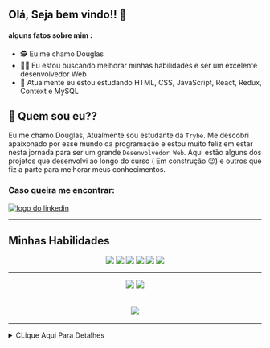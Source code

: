 ## Olá, Seja bem vindo!! :hugs:

#### alguns fatos sobre mim : 

- :detective:  Eu me chamo Douglas
- :mage_man:  Eu estou buscando melhorar minhas habilidades e ser um excelente desenvolvedor Web
- :mechanical_arm:  Atualmente eu estou estudando HTML, CSS, JavaScript, React, Redux, Context e MySQL


## :thinking: Quem sou eu??

  Eu me chamo Douglas, Atualmente sou estudante da `Trybe`. Me descobri apaixonado por esse mundo da programação e
estou muito feliz em estar nesta jornada para ser um grande `Desenvolvedor Web`. Aqui estão alguns dos projetos que
desenvolvi ao longo do curso ( Em construção :wink:) e outros que fiz a parte para melhorar meus conhecimentos.

### Caso queira me encontrar:
<a href="https://www.linkedin.com/in/douglassf/" target="_blank">
  <img src="https://cdn-icons-png.flaticon.com/512/1383/1383262.png" alt="logo do linkedin" width="40">
</a>

---

## Minhas Habilidades
<p align="center">
<img src="https://cdn.jsdelivr.net/gh/devicons/devicon/icons/html5/html5-original-wordmark.svg" width="60" style="max-width:100%; margin 0 2px;" /></img>
<img src="https://cdn.jsdelivr.net/gh/devicons/devicon/icons/css3/css3-original-wordmark.svg" width="60"  style="max-width:100%; margin 0 2px;" /></img>
<img src="https://cdn.jsdelivr.net/gh/devicons/devicon/icons/javascript/javascript-original.svg" width="50" style="max-width:100%; margin 0 2px;"/></img>
<img src="https://cdn.jsdelivr.net/gh/devicons/devicon/icons/react/react-original.svg" width="50" style="max-width:100%; margin 0 2px;"/></img>
<img src="https://cdn.jsdelivr.net/gh/devicons/devicon/icons/redux/redux-original.svg" width="50"  style="max-width:100%; margin 0 2px;" /></img>
<img src="https://cdn.jsdelivr.net/gh/devicons/devicon/icons/mysql/mysql-original-wordmark.svg" width="70"  style="max-width:100%; margin 0 2px;" /></img>
</p>

---

<div align="center">
<img src="https://github-readme-stats.vercel.app/api/top-langs/?username=DouglasSantosF&layout=compact" width="400px"> </img>
<img src="https://github-readme-stats.vercel.app/api?username=DouglasSantosF&show_icons=true&theme=radical" width="400px"> </img>
</div>

</br>
</br>


<div align="center">
<img src="https://media2.giphy.com/media/ZFR9UV7j0pkSC8mdzi/giphy.gif" width="500"> </img>
</div>

---

<details>
     <summary> CLique Aqui Para Detalhes </summary>
  
<!--START_SECTION:waka-->
![Code Time](http://img.shields.io/badge/Code%20Time-0%20secs-blue)

![Profile Views](http://img.shields.io/badge/Profile%20Views-0-blue)

**🐱 My GitHub Data** 

> 🏆 2 Contributions in the Year 2022
 > 
> 📦 161.0 kB Used in GitHub's Storage 
 > 
> 🚫 Not Opted to Hire
 > 
> 📜 20 Public Repositories 
 > 
> 🔑 6 Private Repositories  
 > 
**I'm an Early 🐤** 

```text
🌞 Morning    40 commits     ██░░░░░░░░░░░░░░░░░░░░░░░   10.7% 
🌆 Daytime    167 commits    ███████████░░░░░░░░░░░░░░   44.65% 
🌃 Evening    156 commits    ██████████░░░░░░░░░░░░░░░   41.71% 
🌙 Night      11 commits     ░░░░░░░░░░░░░░░░░░░░░░░░░   2.94%

```
📅 **I'm Most Productive on Thursday** 

```text
Monday       62 commits     ████░░░░░░░░░░░░░░░░░░░░░   16.58% 
Tuesday      60 commits     ████░░░░░░░░░░░░░░░░░░░░░   16.04% 
Wednesday    59 commits     ████░░░░░░░░░░░░░░░░░░░░░   15.78% 
Thursday     68 commits     ████░░░░░░░░░░░░░░░░░░░░░   18.18% 
Friday       40 commits     ██░░░░░░░░░░░░░░░░░░░░░░░   10.7% 
Saturday     45 commits     ███░░░░░░░░░░░░░░░░░░░░░░   12.03% 
Sunday       40 commits     ██░░░░░░░░░░░░░░░░░░░░░░░   10.7%

```


📊 **This Week I Spent My Time On** 

```text
⌚︎ Time Zone: America/Sao_Paulo

💬 Programming Languages: 
TypeScript               10 hrs 53 mins      ████████████████████░░░░░   81.91% 
JSON                     45 mins             █░░░░░░░░░░░░░░░░░░░░░░░░   5.76% 
YAML                     32 mins             █░░░░░░░░░░░░░░░░░░░░░░░░   4.1% 
JavaScript               28 mins             █░░░░░░░░░░░░░░░░░░░░░░░░   3.61% 
Docker                   21 mins             ░░░░░░░░░░░░░░░░░░░░░░░░░   2.64%

🔥 Editors: 
VS Code                  13 hrs 17 mins      █████████████████████████   100.0%

🐱‍💻 Projects: 
sd-016-b-project-trybers-6 hrs 51 mins       █████████████░░░░░░░░░░░░   51.57% 
trybe-exercises          4 hrs 41 mins       ████████░░░░░░░░░░░░░░░░░   35.29% 
sd-016-b-trybe-futebol-cl1 hr 29 mins        ██░░░░░░░░░░░░░░░░░░░░░░░   11.24% 
doug                     15 mins             ░░░░░░░░░░░░░░░░░░░░░░░░░   1.9%

💻 Operating System: 
Linux                    13 hrs 17 mins      █████████████████████████   100.0%

```

**I Mostly Code in JavaScript** 

```text
JavaScript               13 repos            ███████████████████░░░░░░   76.47% 
HTML                     4 repos             ██████░░░░░░░░░░░░░░░░░░░   23.53%

```


**Timeline**

![Chart not found](https://raw.githubusercontent.com/DouglasSantosF/DouglasSantosF/main/charts/bar_graph.png) 


 Last Updated on 31/05/2022 18:53:24 UTC
<!--END_SECTION:waka-->
</details>  
